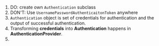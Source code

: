 1. DO: create own `Authentication` subclass
2. DON'T: Use `UsernamePasswordAuthenticaitonToken` anywhere
3. `Authentication` object is set of credentials for authentication and the output of successful authentication.
4. Transforming **credentials** into **Authentication** happens in **AuthenticationProvider**.
5. 
